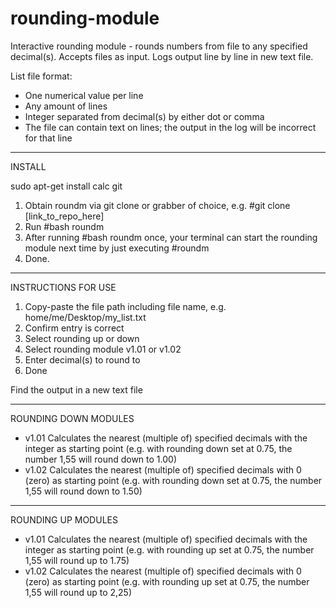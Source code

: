 # rounding-module
Interactive rounding module - rounds numbers from file to any specified decimal(s). Accepts files as input. Logs output line by line in new text file.


List file format:
- One numerical value per line
- Any amount of lines
- Integer separated from decimal(s) by either dot or comma
- The file can contain text on lines; the output in the log will be incorrect for that line

____

INSTALL

sudo apt-get install calc git

1. Obtain roundm via git clone or grabber of choice, e.g. #git clone [link_to_repo_here]
2. Run #bash roundm
3. After running #bash roundm once, your terminal can start the rounding module next time by just executing #roundm
4. Done.

____

INSTRUCTIONS FOR USE

1. Copy-paste the file path including file name, e.g. home/me/Desktop/my_list.txt
2. Confirm entry is correct
3. Select rounding up or down
4. Select rounding module v1.01 or v1.02
5. Enter decimal(s) to round to
6. Done

Find the output in a new text file

____

ROUNDING DOWN MODULES

- v1.01 Calculates the nearest (multiple of) specified decimals with the integer as starting point (e.g. with rounding down set at 0.75, the number 1,55 will round down to 1.00)
- v1.02 Calculates the nearest (multiple of) specified decimals with 0 (zero) as starting point (e.g. with rounding down set at 0.75, the number 1,55 will round down to 1.50)

____

ROUNDING UP MODULES

- v1.01 Calculates the nearest (multiple of) specified decimals with the integer as starting point (e.g. with rounding up set at 0.75, the number 1,55 will round up to 1.75)
- v1.02 Calculates the nearest (multiple of) specified decimals with 0 (zero) as starting point (e.g. with rounding up set at 0.75, the number 1,55 will round up to 2,25)

